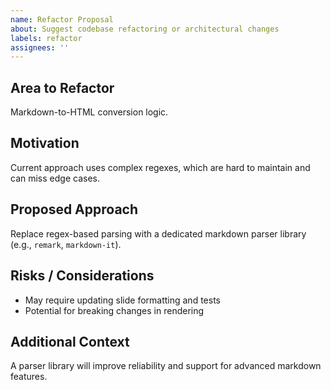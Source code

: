 ```yaml
---
name: Refactor Proposal
about: Suggest codebase refactoring or architectural changes
labels: refactor
assignees: ''
---
```


## Area to Refactor

Markdown-to-HTML conversion logic.

## Motivation

Current approach uses complex regexes, which are hard to maintain and can miss edge cases.

## Proposed Approach

Replace regex-based parsing with a dedicated markdown parser library (e.g., `remark`, `markdown-it`).

## Risks / Considerations

- May require updating slide formatting and tests
- Potential for breaking changes in rendering

## Additional Context

A parser library will improve reliability and support for advanced markdown features.
